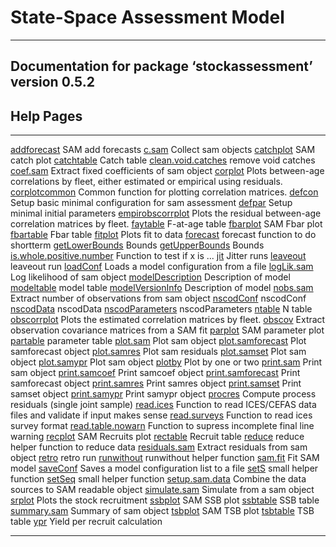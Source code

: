 State-Space Assessment Model
============================

------------------------------------------------------------------------

<div style="text-align: center;">

</div>

Documentation for package ‘stockassessment’ version 0.5.2
---------------------------------------------------------

Help Pages
----------

  ----------------------------------------------------------- -----------------------------------------------------------------------------------------
  [addforecast](addforecast.html)                             SAM add forecasts
  [c.sam](c.sam.html)                                         Collect sam objects
  [catchplot](catchplot.md)                                 SAM catch plot
  [catchtable](catchtable.html)                               Catch table
  [clean.void.catches](clean.void.catches.html)               remove void catches
  [coef.sam](coef.sam.html)                                   Extract fixed coefficients of sam object
  [corplot](corplot.html)                                     Plots between-age correlations by fleet, either estimated or empirical using residuals.
  [corplotcommon](corplotcommon.html)                         Common function for plotting correlation matrices.
  [defcon](defcon.html)                                       Setup basic minimal configuration for sam assessment
  [defpar](defpar.html)                                       Setup minimal initial parameters
  [empirobscorrplot](empirobscorrplot.html)                   Plots the residual between-age correlation matrices by fleet.
  [faytable](faytable.html)                                   F-at-age table
  [fbarplot](fbarplot.html)                                   SAM Fbar plot
  [fbartable](fbartable.html)                                 Fbar table
  [fitplot](fitplot.html)                                     Plots fit to data
  [forecast](forecast.html)                                   forecast function to do shortterm
  [getLowerBounds](getLowerBounds.html)                       Bounds
  [getUpperBounds](getUpperBounds.html)                       Bounds
  [is.whole.positive.number](is.whole.positive.number.html)   Function to test if x is ...
  [jit](jit.html)                                             Jitter runs
  [leaveout](leaveout.html)                                   leaveout run
  [loadConf](loadConf.html)                                   Loads a model configuration from a file
  [logLik.sam](logLik.sam.html)                               Log likelihood of sam object
  [modelDescription](modelDescription.html)                   Description of model
  [modeltable](modeltable.html)                               model table
  [modelVersionInfo](modelVersionInfo.html)                   Description of model
  [nobs.sam](nobs.sam.html)                                   Extract number of observations from sam object
  [nscodConf](nscodConf.html)                                 nscodConf
  [nscodData](nscodData.html)                                 nscodData
  [nscodParameters](nscodParameters.html)                     nscodParameters
  [ntable](ntable.html)                                       N table
  [obscorrplot](obscorrplot.html)                             Plots the estimated correlation matrices by fleet.
  [obscov](obscov.html)                                       Extract observation covariance matrices from a SAM fit
  [parplot](parplot.html)                                     SAM parameter plot
  [partable](partable.html)                                   parameter table
  [plot.sam](plot.sam.html)                                   Plot sam object
  [plot.samforecast](plot.samforecast.html)                   Plot samforecast object
  [plot.samres](plot.samres.html)                             Plot sam residuals
  [plot.samset](plot.samset.html)                             Plot sam object
  [plot.samypr](plot.samypr.html)                             Plot sam object
  [plotby](plotby.html)                                       Plot by one or two
  [print.sam](print.sam.html)                                 Print sam object
  [print.samcoef](print.samcoef.html)                         Print samcoef object
  [print.samforecast](print.samforecast.html)                 Print samforecast object
  [print.samres](print.samres.html)                           Print samres object
  [print.samset](print.samset.html)                           Print samset object
  [print.samypr](print.samypr.html)                           Print samypr object
  [procres](procres.html)                                     Compute process residuals (single joint sample)
  [read.ices](read.ices.html)                                 Function to read ICES/CEFAS data files and validate if input makes sense
  [read.surveys](read.surveys.html)                           Function to read ices survey format
  [read.table.nowarn](read.table.nowarn.html)                 Function to supress incomplete final line warning
  [recplot](recplot.html)                                     SAM Recruits plot
  [rectable](rectable.html)                                   Recruit table
  [reduce](reduce.html)                                       reduce helper function to reduce data
  [residuals.sam](residuals.sam.html)                         Extract residuals from sam object
  [retro](retro.html)                                         retro run
  [runwithout](runwithout.html)                               runwithout helper function
  [sam.fit](sam.fit.html)                                     Fit SAM model
  [saveConf](saveConf.html)                                   Saves a model configuration list to a file
  [setS](setS.html)                                           small helper function
  [setSeq](setSeq.html)                                       small helper function
  [setup.sam.data](setup.sam.data.html)                       Combine the data sources to SAM readable object
  [simulate.sam](simulate.sam.html)                           Simulate from a sam object
  [srplot](srplot.html)                                       Plots the stock recruitment
  [ssbplot](ssbplot.html)                                     SAM SSB plot
  [ssbtable](ssbtable.html)                                   SSB table
  [summary.sam](summary.sam.html)                             Summary of sam object
  [tsbplot](tsbplot.html)                                     SAM TSB plot
  [tsbtable](tsbtable.html)                                   TSB table
  [ypr](ypr.html)                                             Yield per recruit calculation
  ----------------------------------------------------------- -----------------------------------------------------------------------------------------



